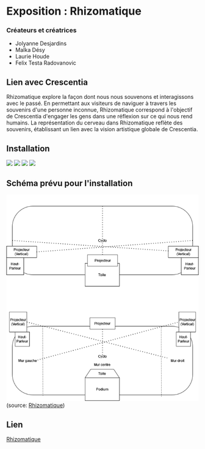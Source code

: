 # Exposition : Rhizomatique
### Créateurs et créatrices
- Jolyanne Desjardins
- MaÏka Désy
- Laurie Houde
- Felix Testa Radovanovic

## Lien avec Crescentia
Rhizomatique explore la façon dont nous nous souvenons et interagissons avec le passé. En permettant aux visiteurs de naviguer à travers les souvenirs d'une personne inconnue, Rhizomatique correspond à l'objectif de Crescentia d'engager les gens dans une réflexion sur ce qui nous rend humains. La représentation du cerveau dans Rhizomatique reflète des souvenirs, établissant un lien avec la vision artistique globale de Crescentia.

## Installation
<img src="./media/experiences/RHIZOMATIQUE_action" width="350"/>
<img src="./media/experiences/RHIZOMATIQUE_ensemble" width="350"/>
<img src="./media/experiences/RHIZOMATIQUE_large" width="350"/>
<img src="./media/experiences/RHIZOMATIQUE_proche" width="350"/>

## Schéma prévu pour l'installation
![Schema](./media/rhizomatique_plantation.drawio.png)
(source: [Rhizomatique](https://tim-montmorency.com/2024/projets/Rhizomatique/docs/web/preproduction.html))

## Lien 
[Rhizomatique](https://tim-montmorency.com/2024/projets/Rhizomatique/docs/web/index.html)
